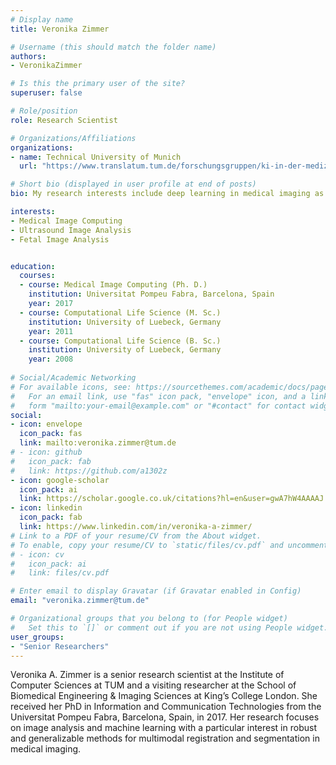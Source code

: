 ```yaml
---
# Display name
title: Veronika Zimmer

# Username (this should match the folder name)
authors:
- VeronikaZimmer

# Is this the primary user of the site?
superuser: false

# Role/position
role: Research Scientist

# Organizations/Affiliations
organizations:
- name: Technical University of Munich
  url: "https://www.translatum.tum.de/forschungsgruppen/ki-in-der-medizin/"

# Short bio (displayed in user profile at end of posts)
bio: My research interests include deep learning in medical imaging as well as prisecure and private AI.

interests:
- Medical Image Computing
- Ultrasound Image Analysis
- Fetal Image Analysis


education:
  courses:
  - course: Medical Image Computing (Ph. D.)
    institution: Universitat Pompeu Fabra, Barcelona, Spain
    year: 2017
  - course: Computational Life Science (M. Sc.)
    institution: University of Luebeck, Germany
    year: 2011
  - course: Computational Life Science (B. Sc.)
    institution: University of Luebeck, Germany
    year: 2008
  
# Social/Academic Networking
# For available icons, see: https://sourcethemes.com/academic/docs/page-builder/#icons
#   For an email link, use "fas" icon pack, "envelope" icon, and a link in the
#   form "mailto:your-email@example.com" or "#contact" for contact widget.
social:
- icon: envelope
  icon_pack: fas
  link: mailto:veronika.zimmer@tum.de
# - icon: github
#   icon_pack: fab
#   link: https://github.com/a1302z
- icon: google-scholar
  icon_pack: ai
  link: https://scholar.google.co.uk/citations?hl=en&user=gwA7hW4AAAAJ
- icon: linkedin
  icon_pack: fab
  link: https://www.linkedin.com/in/veronika-a-zimmer/
# Link to a PDF of your resume/CV from the About widget.
# To enable, copy your resume/CV to `static/files/cv.pdf` and uncomment the lines below.
# - icon: cv
#   icon_pack: ai
#   link: files/cv.pdf

# Enter email to display Gravatar (if Gravatar enabled in Config)
email: "veronika.zimmer@tum.de"

# Organizational groups that you belong to (for People widget)
#   Set this to `[]` or comment out if you are not using People widget.
user_groups:
- "Senior Researchers"
---
```


Veronika A. Zimmer is a senior research scientist at the Institute of Computer Sciences at TUM and a visiting researcher at the School of Biomedical Engineering & Imaging Sciences at King’s College London. She received her PhD in Information and Communication Technologies from the Universitat Pompeu Fabra, Barcelona, Spain, in 2017. Her research focuses on image analysis and machine learning with a particular interest in robust and generalizable methods for multimodal registration and segmentation in medical imaging.
